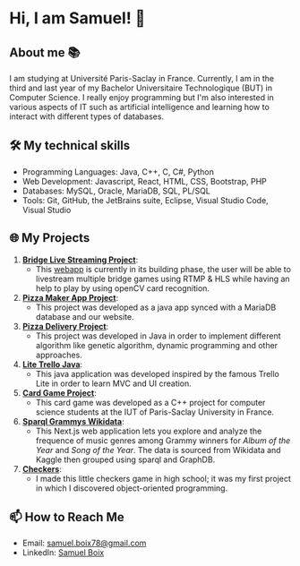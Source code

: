 # Hi, I am Samuel! 👋

## About me 📚
I am studying at Université Paris-Saclay in France. Currently, I am in the third and last year of my Bachelor Universitaire Technologique (BUT) in Computer Science. I really enjoy programming but I'm also interested in various aspects of IT such as artificial intelligence and learning how to interact with different types of databases.

## 🛠️ My technical skills

- Programming Languages: Java, C++, C, C#, Python
- Web Development: Javascript, React, HTML, CSS, Bootstrap, PHP
- Databases: MySQL, Oracle, MariaDB, SQL, PL/SQL
- Tools: Git, GitHub, the JetBrains suite, Eclipse, Visual Studio Code, Visual Studio

## 🌐 My Projects
1. [**Bridge Live Streaming Project**](https://projet-bridge.fr.to):
   - This <a href="https://projet-bridge.fr.to">webapp</a> is currently in its building phase, the user will be able to livestream multiple bridge games using RTMP & HLS while having an help to play by using openCV card recognition. 
2. [**Pizza Maker App Project**](https://github.com/Pierrafrom/PizzaMakerApp): 
   - This project was developed as a java app synced with a MariaDB database and our website.
3. [**Pizza Delivery Project**](https://github.com/Pierrafrom/PizzaDeliveryApp):
   - This project was developed in Java in order to implement different algorithm like genetic algorithm, dynamic programming and other approaches. 
4. [**Lite Trello Java**](https://github.com/Samuelito78/trellolite): 
   - This java application was developed inspired by the famous Trello Lite in order to learn MVC and UI creation.
5. [**Card Game Project**](https://github.com/Pierrafrom/Project-Card-Game): 
   - This card game was developed as a C++ project for computer science students at the IUT of Paris-Saclay University in France.
6. [**Sparql Grammys Wikidata**](https://github.com/Samuelito78/sparql_grammys): 
   - This Next.js web application lets you explore and analyze the frequence of music genres among Grammy winners for *Album of the Year* and *Song of the Year*. The data is sourced from Wikidata and Kaggle then grouped using sparql and GraphDB.
7. [**Checkers**](https://github.com/Samuelito78/Jeu-de-dames):
   - I made this little checkers game in high school; it was my first project in which I discovered object-oriented programming.
   
## 📫 How to Reach Me

- Email: [samuel.boix78@gmail.com](mailto:samuel.boix78@gmail.com)
- LinkedIn: [Samuel Boix](https://www.linkedin.com/in/samuelboix/)
